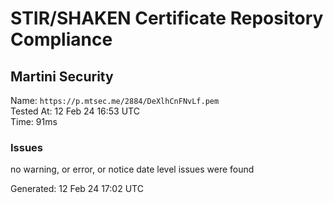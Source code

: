# STIR/SHAKEN Certificate Repository Compliance

## Martini Security

Name: `https://p.mtsec.me/2884/DeXlhCnFNvLf.pem`\
Tested At: 12 Feb 24 16:53 UTC\
Time: 91ms

### Issues

no warning, or error, or notice date level issues were found

Generated: 12 Feb 24 17:02 UTC